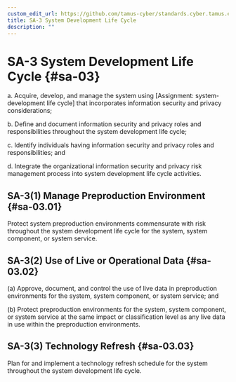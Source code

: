 ```yaml
---
custom_edit_url: https://github.com/tamus-cyber/standards.cyber.tamus.edu/tree/main/content/tamus.edu/TAMUS_profile.xml
title: SA-3 System Development Life Cycle
description: ""
---
```


# SA-3 System Development Life Cycle {#sa-03}

a. Acquire, develop, and manage the system using [Assignment: system-development life cycle] that incorporates information security and privacy considerations;

b. Define and document information security and privacy roles and responsibilities throughout the system development life cycle;

c. Identify individuals having information security and privacy roles and responsibilities; and

d. Integrate the organizational information security and privacy risk management process into system development life cycle activities.

## SA-3(1) Manage Preproduction Environment {#sa-03.01}

Protect system preproduction environments commensurate with risk throughout the system development life cycle for the system, system component, or system service.

## SA-3(2) Use of Live or Operational Data {#sa-03.02}

(a) Approve, document, and control the use of live data in preproduction environments for the system, system component, or system service; and

(b) Protect preproduction environments for the system, system component, or system service at the same impact or classification level as any live data in use within the preproduction environments.

## SA-3(3) Technology Refresh {#sa-03.03}

Plan for and implement a technology refresh schedule for the system throughout the system development life cycle.

